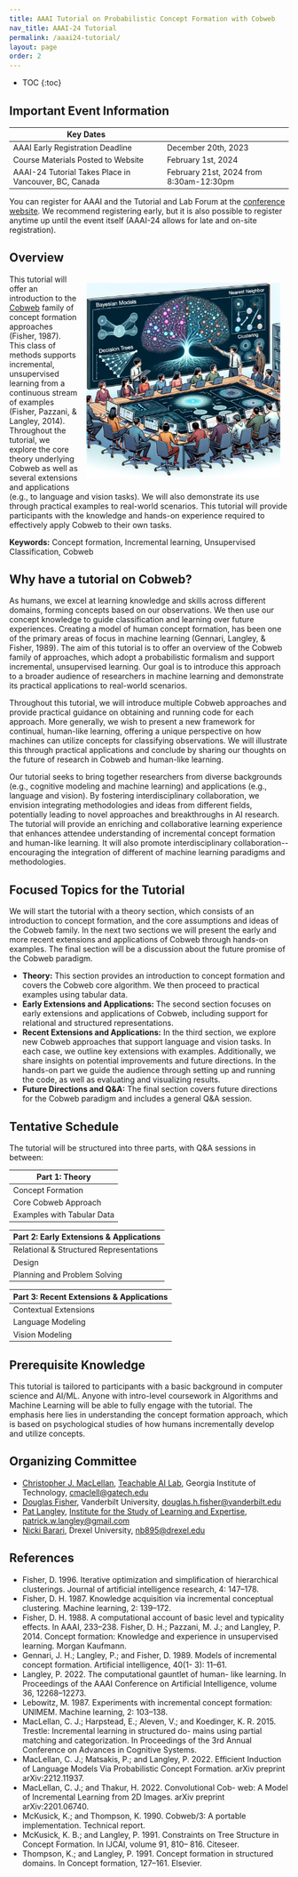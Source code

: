 ```yaml
---
title: AAAI Tutorial on Probabilistic Concept Formation with Cobweb
nav_title: AAAI-24 Tutorial
permalink: /aaai24-tutorial/
layout: page
order: 2
---
```



* TOC
{:toc}

## Important Event Information

| Key Dates                                                |                     |
|----------------------------------------------------------|---------------------|
| AAAI Early Registration Deadline                         | December 20th, 2023 |
| Course Materials Posted to Website                       | February 1st, 2024   |
| AAAI-24 Tutorial Takes Place in Vancouver, BC, Canada    | February 21st, 2024 from 8:30am-12:30pm  |

You can register for AAAI and the Tutorial and Lab Forum at the [conference
website](https://aaai.org/aaai-conference/registration/). We recommend
registering early, but it is also possible to register anytime up until the
event itself (AAAI-24 allows for late and on-site registration).

## Overview 

<div style="float:right; padding: 15px;">
<img src="/files/cobweb-tutorial.png" alt="A detailed illustration depicts a modern classroom or workshop setting with a large digital display at the front. The screen showcases various machine learning concepts, including Bayesian Models, Decision Trees, Nearest Neighbor, and Clustering. Each concept is visually represented by corresponding graphs and models. A tree-like network structure with vibrant nodes radiates from the center of the screen. In front of the display, an instructor, holding a pointer, explains the concepts to an older individual. Below them, a group of diverse individuals sits around a horseshoe-shaped table, equipped with advanced touch-screen monitors, attentively listening and interacting with their devices. The ambiance is studious, with a futuristic touch symbolizing the advanced nature of the subject matter." style="height: 350px;">
</div>

This tutorial will offer an introduction to the
[Cobweb](https://github.com/cmaclell/concept_formation) family of concept
formation approaches (Fisher, 1987). This class of methods supports
incremental, unsupervised learning from a continuous stream of examples
(Fisher, Pazzani, & Langley, 2014). Throughout the tutorial, we explore the
core theory underlying Cobweb as well as several extensions and applications
(e.g., to language and vision tasks). We will also demonstrate its use through
practical examples to real-world scenarios. This tutorial will provide
participants with the knowledge and hands-on experience required to effectively
apply Cobweb to their own tasks.

**Keywords:** Concept formation, Incremental learning, Unsupervised Classification, Cobweb

## Why have a tutorial on Cobweb?

As humans, we excel at learning knowledge and skills across different domains,
forming concepts based on our observations. We then use our concept knowledge
to guide classification and learning over future experiences. Creating a model
of human concept formation, has been one of the primary areas of focus in
machine learning (Gennari, Langley, & Fisher, 1989). The aim of this tutorial
is to offer an overview of the Cobweb family of approaches, which adopt a
probabilistic formalism and support incremental, unsupervised learning. Our
goal is to introduce this approach to a broader audience of researchers in
machine learning and demonstrate its practical applications to real-world
scenarios.

Throughout this tutorial, we will introduce multiple Cobweb approaches and
provide practical guidance on obtaining and running code for each approach.
More generally, we wish to present a new framework for continual, human-like
learning, offering a unique perspective on how machines can utilize concepts
for classifying observations. We will illustrate this through practical
applications and conclude by sharing our thoughts on the future of research in
Cobweb and human-like learning.
 
Our tutorial seeks to bring together researchers from diverse backgrounds
(e.g., cognitive modeling and machine learning) and applications (e.g.,
language and vision). By fostering interdisciplinary collaboration, we envision
integrating methodologies and ideas from different fields, potentially leading
to novel approaches and breakthroughs in AI research. The tutorial will provide
an enriching and collaborative learning experience that enhances attendee
understanding of incremental concept formation and human-like learning. It will
also promote interdisciplinary collaboration--encouraging the integration of
different of machine learning paradigms and methodologies.

## Focused Topics for the Tutorial
We will start the tutorial with a theory section, which consists of an
introduction to concept formation, and the core assumptions and ideas of the
Cobweb family. In the next two sections we will present the early and more
recent extensions and applications of Cobweb through hands-on examples. The
final section will be a discussion about the future promise of the Cobweb
paradigm.
- **Theory:** This section provides an introduction to concept formation and
  covers the Cobweb core algorithm. We then proceed to practical examples using
  tabular data.
- **Early Extensions and Applications:** The second section focuses on early
  extensions and applications of Cobweb, including support for relational and
  structured representations. 
- **Recent Extensions and Applications:** In the third section, we explore new
  Cobweb approaches that support language and vision tasks. In each case, we
  outline key extensions with examples. Additionally, we share insights on
  potential improvements and future directions. In the hands-on part we guide the
  audience through setting up and running the code, as well as evaluating and
  visualizing results.
- **Future Directions and Q&A:** The final section covers future directions for
  the Cobweb paradigm and includes a general Q&A session.

## Tentative Schedule

The tutorial will be structured into three parts, with Q&A sessions in between:

| Part 1: Theory                |
|-------------------------------|
| Concept Formation             |
| Core Cobweb Approach          |
| Examples with Tabular Data    |

| Part 2: Early Extensions & Applications  |
|--------------------------------------------|
| Relational & Structured Representations    |
| Design                                     |
| Planning and Problem Solving               |

| Part 3: Recent Extensions & Applications  |
|-------------------------------------------|
| Contextual Extensions                     |
| Language Modeling                         |
| Vision Modeling                           |

## Prerequisite Knowledge
This tutorial is tailored to participants with a basic background in computer
science and AI/ML. Anyone with intro-level coursework in Algorithms and Machine
Learning will be able to fully engage with the tutorial. The emphasis here lies
in understanding the concept formation approach, which is based on
psychological studies of how humans incrementally develop and utilize concepts.

## Organizing Committee

- [Christopher J. MacLellan](https://chrismaclellan.com/), [Teachable AI Lab](https://tail.cc.gatech.edu), Georgia Institute of Technology, <cmaclell@gatech.edu>
- [Douglas Fisher](https://engineering.vanderbilt.edu/bio/douglas-fisher),
  Vanderbilt University, <douglas.h.fisher@vanderbilt.edu>
- [Pat Langley](http://www.isle.org/~langley/), [Institute for the Study of Learning and Expertise](http://www.isle.org), <patrick.w.langley@gmail.com>
- [Nicki Barari](https://tail.cc.gatech.edu/people.html), Drexel University, <nb895@drexel.edu>

## References

- Fisher, D. 1996. Iterative optimization and simplification of hierarchical clusterings. Journal of artificial intelligence research, 4: 147–178.
- Fisher, D. H. 1987. Knowledge acquisition via incremental conceptual clustering. Machine learning, 2: 139–172.
- Fisher, D. H. 1988. A computational account of basic level and typicality effects. In AAAI, 233–238.  Fisher, D. H.; Pazzani, M. J.; and Langley, P. 2014. Concept formation: Knowledge and experience in unsupervised learning. Morgan Kaufmann.
- Gennari, J. H.; Langley, P.; and Fisher, D. 1989. Models of incremental concept formation. Artificial intelligence, 40(1- 3): 11–61.
- Langley, P. 2022. The computational gauntlet of human- like learning. In Proceedings of the AAAI Conference on Artificial Intelligence, volume 36, 12268–12273.
- Lebowitz, M. 1987. Experiments with incremental concept formation: UNIMEM. Machine learning, 2: 103–138.
- MacLellan, C. J.; Harpstead, E.; Aleven, V.; and Koedinger, K. R. 2015. Trestle: Incremental learning in structured do- mains using partial matching and categorization. In Proceedings of the 3rd Annual Conference on Advances in Cognitive Systems.
- MacLellan, C. J.; Matsakis, P.; and Langley, P. 2022. Efficient Induction of Language Models Via Probabilistic Concept Formation. arXiv preprint arXiv:2212.11937.
- MacLellan, C. J.; and Thakur, H. 2022. Convolutional Cob- web: A Model of Incremental Learning from 2D Images.  arXiv preprint arXiv:2201.06740.
- McKusick, K.; and Thompson, K. 1990. Cobweb/3: A portable implementation. Technical report.
- McKusick, K. B.; and Langley, P. 1991. Constraints on Tree Structure in Concept Formation. In IJCAI, volume 91, 810– 816. Citeseer.
- Thompson, K.; and Langley, P. 1991. Concept formation in structured domains. In Concept formation, 127–161. Elsevier.
